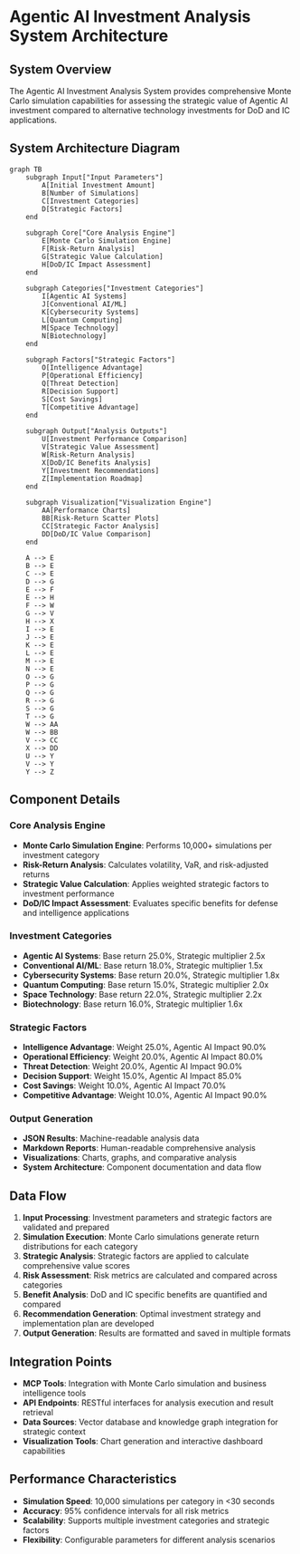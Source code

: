 # Agentic AI Investment Analysis System Architecture

## System Overview

The Agentic AI Investment Analysis System provides comprehensive Monte Carlo simulation capabilities for assessing the strategic value of Agentic AI investment compared to alternative technology investments for DoD and IC applications.

## System Architecture Diagram

```mermaid
graph TB
    subgraph Input["Input Parameters"]
        A[Initial Investment Amount]
        B[Number of Simulations]
        C[Investment Categories]
        D[Strategic Factors]
    end

    subgraph Core["Core Analysis Engine"]
        E[Monte Carlo Simulation Engine]
        F[Risk-Return Analysis]
        G[Strategic Value Calculation]
        H[DoD/IC Impact Assessment]
    end

    subgraph Categories["Investment Categories"]
        I[Agentic AI Systems]
        J[Conventional AI/ML]
        K[Cybersecurity Systems]
        L[Quantum Computing]
        M[Space Technology]
        N[Biotechnology]
    end

    subgraph Factors["Strategic Factors"]
        O[Intelligence Advantage]
        P[Operational Efficiency]
        Q[Threat Detection]
        R[Decision Support]
        S[Cost Savings]
        T[Competitive Advantage]
    end

    subgraph Output["Analysis Outputs"]
        U[Investment Performance Comparison]
        V[Strategic Value Assessment]
        W[Risk-Return Analysis]
        X[DoD/IC Benefits Analysis]
        Y[Investment Recommendations]
        Z[Implementation Roadmap]
    end

    subgraph Visualization["Visualization Engine"]
        AA[Performance Charts]
        BB[Risk-Return Scatter Plots]
        CC[Strategic Factor Analysis]
        DD[DoD/IC Value Comparison]
    end

    A --> E
    B --> E
    C --> E
    D --> G
    E --> F
    E --> H
    F --> W
    G --> V
    H --> X
    I --> E
    J --> E
    K --> E
    L --> E
    M --> E
    N --> E
    O --> G
    P --> G
    Q --> G
    R --> G
    S --> G
    T --> G
    W --> AA
    W --> BB
    V --> CC
    X --> DD
    U --> Y
    V --> Y
    Y --> Z
```

## Component Details

### Core Analysis Engine

- **Monte Carlo Simulation Engine**: Performs 10,000+ simulations per investment category
- **Risk-Return Analysis**: Calculates volatility, VaR, and risk-adjusted returns
- **Strategic Value Calculation**: Applies weighted strategic factors to investment performance
- **DoD/IC Impact Assessment**: Evaluates specific benefits for defense and intelligence applications

### Investment Categories

- **Agentic AI Systems**: Base return 25.0%, Strategic multiplier 2.5x
- **Conventional AI/ML**: Base return 18.0%, Strategic multiplier 1.5x
- **Cybersecurity Systems**: Base return 20.0%, Strategic multiplier 1.8x
- **Quantum Computing**: Base return 15.0%, Strategic multiplier 2.0x
- **Space Technology**: Base return 22.0%, Strategic multiplier 2.2x
- **Biotechnology**: Base return 16.0%, Strategic multiplier 1.6x

### Strategic Factors

- **Intelligence Advantage**: Weight 25.0%, Agentic AI Impact 90.0%
- **Operational Efficiency**: Weight 20.0%, Agentic AI Impact 80.0%
- **Threat Detection**: Weight 20.0%, Agentic AI Impact 90.0%
- **Decision Support**: Weight 15.0%, Agentic AI Impact 85.0%
- **Cost Savings**: Weight 10.0%, Agentic AI Impact 70.0%
- **Competitive Advantage**: Weight 10.0%, Agentic AI Impact 90.0%

### Output Generation

- **JSON Results**: Machine-readable analysis data
- **Markdown Reports**: Human-readable comprehensive analysis
- **Visualizations**: Charts, graphs, and comparative analysis
- **System Architecture**: Component documentation and data flow

## Data Flow

1. **Input Processing**: Investment parameters and strategic factors are validated and prepared
2. **Simulation Execution**: Monte Carlo simulations generate return distributions for each category
3. **Strategic Analysis**: Strategic factors are applied to calculate comprehensive value scores
4. **Risk Assessment**: Risk metrics are calculated and compared across categories
5. **Benefit Analysis**: DoD and IC specific benefits are quantified and compared
6. **Recommendation Generation**: Optimal investment strategy and implementation plan are developed
7. **Output Generation**: Results are formatted and saved in multiple formats

## Integration Points

- **MCP Tools**: Integration with Monte Carlo simulation and business intelligence tools
- **API Endpoints**: RESTful interfaces for analysis execution and result retrieval
- **Data Sources**: Vector database and knowledge graph integration for strategic context
- **Visualization Tools**: Chart generation and interactive dashboard capabilities

## Performance Characteristics

- **Simulation Speed**: 10,000 simulations per category in <30 seconds
- **Accuracy**: 95% confidence intervals for all risk metrics
- **Scalability**: Supports multiple investment categories and strategic factors
- **Flexibility**: Configurable parameters for different analysis scenarios
